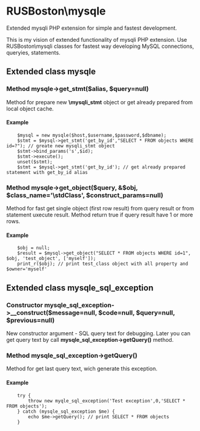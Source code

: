 # RUSBoston\mysqle
Extended mysqli PHP extension for simple and fastest development.

This is my vision of extended functionality of mysqli PHP extension.
Use RUSBoston\mysqli classes for fastest way developing MySQL connections, queryies, statements.

## Extended class mysqle
### Method mysqle->get_stmt($alias, $query=null)
Method for prepare new **\mysqli_stmt** object or get already prepared from local object cache.

#### Example
```
    $mysql = new mysqle($host,$username,$password,$dbname);
    $stmt = $mysql->get_stmt('get_by_id',"SELECT * FROM objects WHERE id=?"); // greate new mysqli_stmt object
    $stmt->bind_params('s',$id);
    $stmt->execute();
    unset($stmt);
    $stmt = $mysql->get_stmt('get_by_id'); // get already prepared statement with get_by_id alias
```

### Method mysqle->get_object($query, &$obj, $class_name='\stdClass', $construct_params=null)
Method for fast get single object (first row result) from query result or from statement uxecute result.
Method return true if query result have 1 or more rows.

#### Example
```
    $obj = null;
    $result = $mysql->get_object("SELECT * FROM objects WHERE id=1", $obj, 'test_object', ['myself']);
    print_r($obj); // print test_class object with all property and $owner='myself'
```


## Extended class mysqle_sql_exception
### Constructor mysqle_sql_exception->__construct($message=null, $code=null, $query=null, $previous=null)
New constructor argument - SQL query text for debugging. Later you can get query text by call **mysqle_sql_exception->getQuery()** method.

### Method mysqle_sql_exception->getQuery()
Method for get last query text, wich generate this exception.

#### Example
```
    try {
        throw new myqle_sql_exception('Test exception',0,'SELECT * FROM objects');
    } catch (mysqle_sql_exception $me) {
        echo $me->getQuery(); // print SELECT * FROM objects
    }
```
